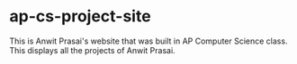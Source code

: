 # ap-cs-project-site
This is Anwit Prasai's website that was built in AP Computer Science class. This displays all the projects of Anwit Prasai.
